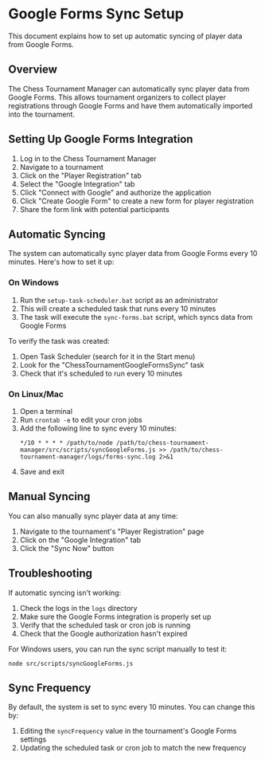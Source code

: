 # Google Forms Sync Setup

This document explains how to set up automatic syncing of player data from Google Forms.

## Overview

The Chess Tournament Manager can automatically sync player data from Google Forms. This allows tournament organizers to collect player registrations through Google Forms and have them automatically imported into the tournament.

## Setting Up Google Forms Integration

1. Log in to the Chess Tournament Manager
2. Navigate to a tournament
3. Click on the "Player Registration" tab
4. Select the "Google Integration" tab
5. Click "Connect with Google" and authorize the application
6. Click "Create Google Form" to create a new form for player registration
7. Share the form link with potential participants

## Automatic Syncing

The system can automatically sync player data from Google Forms every 10 minutes. Here's how to set it up:

### On Windows

1. Run the `setup-task-scheduler.bat` script as an administrator
2. This will create a scheduled task that runs every 10 minutes
3. The task will execute the `sync-forms.bat` script, which syncs data from Google Forms

To verify the task was created:
1. Open Task Scheduler (search for it in the Start menu)
2. Look for the "ChessTournamentGoogleFormsSync" task
3. Check that it's scheduled to run every 10 minutes

### On Linux/Mac

1. Open a terminal
2. Run `crontab -e` to edit your cron jobs
3. Add the following line to sync every 10 minutes:
   ```
   */10 * * * * /path/to/node /path/to/chess-tournament-manager/src/scripts/syncGoogleForms.js >> /path/to/chess-tournament-manager/logs/forms-sync.log 2>&1
   ```
4. Save and exit

## Manual Syncing

You can also manually sync player data at any time:

1. Navigate to the tournament's "Player Registration" page
2. Click on the "Google Integration" tab
3. Click the "Sync Now" button

## Troubleshooting

If automatic syncing isn't working:

1. Check the logs in the `logs` directory
2. Make sure the Google Forms integration is properly set up
3. Verify that the scheduled task or cron job is running
4. Check that the Google authorization hasn't expired

For Windows users, you can run the sync script manually to test it:
```
node src/scripts/syncGoogleForms.js
```

## Sync Frequency

By default, the system is set to sync every 10 minutes. You can change this by:

1. Editing the `syncFrequency` value in the tournament's Google Forms settings
2. Updating the scheduled task or cron job to match the new frequency 
